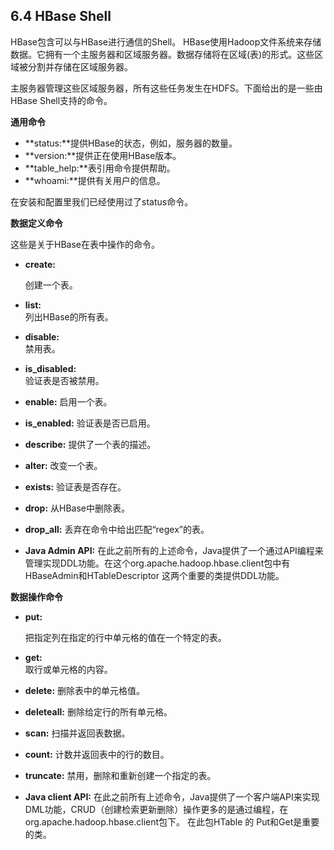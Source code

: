 ## 6.4 HBase Shell

HBase包含可以与HBase进行通信的Shell。 HBase使用Hadoop文件系统来存储数据。它拥有一个主服务器和区域服务器。数据存储将在区域\(表\)的形式。这些区域被分割并存储在区域服务器。

主服务器管理这些区域服务器，所有这些任务发生在HDFS。下面给出的是一些由HBase Shell支持的命令。

**通用命令**

* **status:**提供HBase的状态，例如，服务器的数量。
* **version:**提供正在使用HBase版本。
* **table\_help:**表引用命令提供帮助。
* **whoami:**提供有关用户的信息。

在安装和配置里我们已经使用过了status命令。

**数据定义命令**

这些是关于HBase在表中操作的命令。

* **create:**

  创建一个表。

* **list:**  
  列出HBase的所有表。

* **disable:**  
  禁用表。

* **is\_disabled:**  
  验证表是否被禁用。

* **enable:**
  启用一个表。
* **is\_enabled:**
  验证表是否已启用。
* **describe:**
  提供了一个表的描述。
* **alter:**
  改变一个表。
* **exists:**
  验证表是否存在。
* **drop:**
  从HBase中删除表。
* **drop\_all:**
  丢弃在命令中给出匹配“regex”的表。
* **Java Admin API:**
  在此之前所有的上述命令，Java提供了一个通过API编程来管理实现DDL功能。在这个org.apache.hadoop.hbase.client包中有HBaseAdmin和HTableDescriptor 这两个重要的类提供DDL功能。

**数据操作命令**

* **put:**

  把指定列在指定的行中单元格的值在一个特定的表。

* **get:**  
  取行或单元格的内容。

* **delete:**
  删除表中的单元格值。
* **deleteall:**
  删除给定行的所有单元格。
* **scan:**
  扫描并返回表数据。
* **count:**
  计数并返回表中的行的数目。
* **truncate:**
  禁用，删除和重新创建一个指定的表。
* **Java client API:**
  在此之前所有上述命令，Java提供了一个客户端API来实现DML功能，CRUD（创建检索更新删除）操作更多的是通过编程，在org.apache.hadoop.hbase.client包下。 在此包HTable 的 Put和Get是重要的类。



